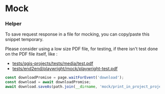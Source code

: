 # Mock

### Helper

To save request response in a file for mocking, you can copy/paste this snippet temporary.

Please consider using a low size PDF file, for testing, if there isn't test done on the PDF file itself, like :
* [tests/qgis-projects/tests/media/test.pdf](../../../qgis-projects/tests/media/test.pdf)
* [tests/end2end/playwright/mock/playwright-test.pdf](./playwright-test.pdf)

```js
const downloadPromise = page.waitForEvent('download');
const download = await downloadPromise;
await download.saveAs(path.join(__dirname, 'mock/print_in_project_projection/baselayer/Paysage_A4.pdf'));
```
